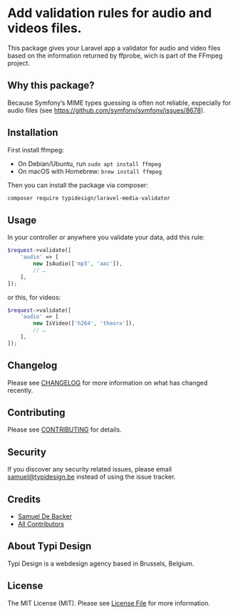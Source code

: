 # Add validation rules for audio and videos files.

This package gives your Laravel app a validator for audio and video files based on the information returned by ffprobe, wich is part of the FFmpeg project.

## Why this package?

Because Symfony’s MIME types guessing is often not reliable, especially for audio files (see https://github.com/symfony/symfony/issues/8678).

## Installation

First install ffmpeg:
- On Debian/Ubuntu, run ```sudo apt install ffmpeg```
- On macOS with Homebrew: ```brew install ffmpeg```

Then you can install the package via composer:

```bash
composer require typidesign/laravel-media-validator
```

## Usage

In your controller or anywhere you validate your data, add this rule:

```php
$request->validate([
    'audio' => [
        new IsAudio(['mp3', 'aac']),
        // …
    ],
]);
```

or this, for videos:

```php
$request->validate([
    'audio' => [
        new IsVideo(['h264', 'theora']),
        // …
    ],
]);
```

## Changelog

Please see [CHANGELOG](CHANGELOG.md) for more information on what has changed recently.

## Contributing

Please see [CONTRIBUTING](CONTRIBUTING.md) for details.

## Security

If you discover any security related issues, please email samuel@typidesign.be instead of using the issue tracker.

## Credits

- [Samuel De Backer](https://github.com/sdebacker)
- [All Contributors](../../contributors)

## About Typi Design

Typi Design is a webdesign agency based in Brussels, Belgium.

## License

The MIT License (MIT). Please see [License File](LICENSE.md) for more information.
